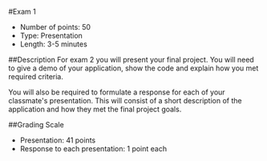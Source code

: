 #Exam 1
* Number of points: 50
* Type: Presentation
* Length: 3-5 minutes

##Description
For exam 2 you will present your final project.  You will need to give a demo of your application, show the code and explain how you met required criteria.

You will also be required to formulate a response for each of your classmate's presentation.  This will consist of a short description of the application and how they met the final project goals.

##Grading Scale
* Presentation: 41 points
* Response to each presentation: 1 point each

